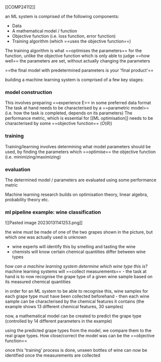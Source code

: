 [[COMP24112]]

an ML system is comprised of the following components:
- Data
- A mathematical model / function
- Objective function (i.e. loss function, error function)
- Training algorithm (which ==uses the objective function==)

The training algorithm is what ==optimises the parameters== for the function, unlike the objective function which is only able to judge ==how well== the parameters are set, without actually changing the parameters

==the final model with predetermined parameters is your 'final product'==

building a machine learning system is comprised of a few key stages:

### model construction

This involves preparing ==experience E== in some preferred data format
The task at hand needs to be characterised by a ==parametric model== (i.e. how the task is completed, depends on its parameters)
The performance metric, which is essential for [[ML optimisation]] needs to be characterised by some ==objective function== ($O(\theta)$)


### training

Training/learning involves determining what model parameters should be used, by finding the parameters which ==optimise== the objective function (i.e. minimizing/maximizing)


### evaluation

The determined model / parameters are evaluated using some performance metric


Machine learning research builds on optimisation theory, linear algebra, probability theory etc.


### ml pipeline example: wine classification
![[Pasted image 20230131141253.png]]

the wine must be made of one of the two grapes shown in the picture, but which one was actually used is unknown

- wine experts will identify this by smelling and tasting the wine
- chemists will know certain chemical quantities differ between wine types

*how can a machine learning system determine which wine type this is?*
machine learning systems will ==collect measurements== - the task at hand is to now recognise the grape type of a given wine sample based on its measured chemical quantities

in order for an ML system to be able to recognise this, wine samples for each grape type must have been collected beforehand - then each wine sample can be characterised by the chemical features it contains (the example shows 13 different chemical features, 30 samples)

now, a mathematical model can be created to predict the grape type (controlled by 14 different parameters in the example)

using the predicted grape types from the model, we compare them to the real grape types. How close/correct the model was can be the ==objective function==

once this 'training' process is done, unseen bottles of wine can now be identified once the measurements are collected